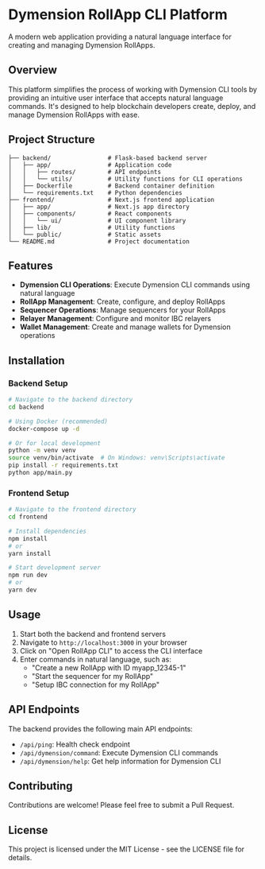 # Dymension RollApp CLI Platform

A modern web application providing a natural language interface for creating and managing Dymension RollApps.

## Overview

This platform simplifies the process of working with Dymension CLI tools by providing an intuitive user interface that accepts natural language commands. It's designed to help blockchain developers create, deploy, and manage Dymension RollApps with ease.

## Project Structure

```
├── backend/                # Flask-based backend server
│   ├── app/                # Application code
│   │   ├── routes/         # API endpoints
│   │   └── utils/          # Utility functions for CLI operations
│   ├── Dockerfile          # Backend container definition
│   └── requirements.txt    # Python dependencies
├── frontend/               # Next.js frontend application
│   ├── app/                # Next.js app directory
│   ├── components/         # React components
│   │   └── ui/             # UI component library
│   ├── lib/                # Utility functions
│   └── public/             # Static assets
└── README.md               # Project documentation
```

## Features

- **Dymension CLI Operations**: Execute Dymension CLI commands using natural language
- **RollApp Management**: Create, configure, and deploy RollApps
- **Sequencer Operations**: Manage sequencers for your RollApps
- **Relayer Management**: Configure and monitor IBC relayers
- **Wallet Management**: Create and manage wallets for Dymension operations

## Installation

### Backend Setup

```bash
# Navigate to the backend directory
cd backend

# Using Docker (recommended)
docker-compose up -d

# Or for local development
python -m venv venv
source venv/bin/activate  # On Windows: venv\Scripts\activate
pip install -r requirements.txt
python app/main.py
```

### Frontend Setup

```bash
# Navigate to the frontend directory
cd frontend

# Install dependencies
npm install
# or
yarn install

# Start development server
npm run dev
# or
yarn dev
```

## Usage

1. Start both the backend and frontend servers
2. Navigate to `http://localhost:3000` in your browser
3. Click on "Open RollApp CLI" to access the CLI interface
4. Enter commands in natural language, such as:
   - "Create a new RollApp with ID myapp_12345-1"
   - "Start the sequencer for my RollApp"
   - "Setup IBC connection for my RollApp"

## API Endpoints

The backend provides the following main API endpoints:

- `/api/ping`: Health check endpoint
- `/api/dymension/command`: Execute Dymension CLI commands
- `/api/dymension/help`: Get help information for Dymension CLI

## Contributing

Contributions are welcome! Please feel free to submit a Pull Request.

## License

This project is licensed under the MIT License - see the LICENSE file for details.


